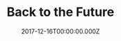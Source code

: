 ---
title: "Back to the Future"
year: 1985
date: 2017-12-16T00:00:00.000Z
permalink: /almanac/movies/2017-12-16-back-to-the-future/index.html
rating: 3
tmdbid: 105
---
